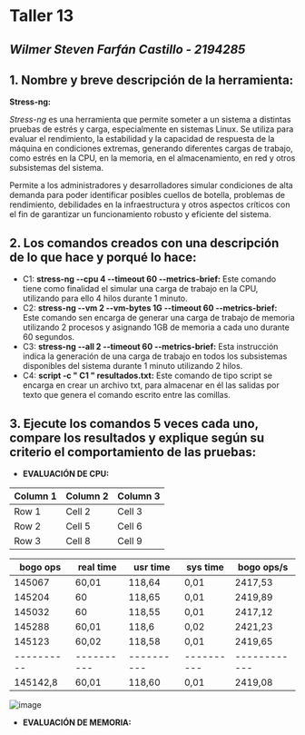# Taller 13
## *Wilmer Steven Farfán Castillo - 2194285*

## 1. Nombre y breve descripción de la herramienta:

**Stress-ng:**

*Stress-ng* es una herramienta que permite someter a un sistema a distintas pruebas de estrés y carga, especialmente en sistemas Linux. Se utiliza para evaluar el rendimiento, la estabilidad y la capacidad de respuesta de la máquina en condiciones extremas, generando diferentes cargas de trabajo, como estrés en la CPU, en la memoria, en el almacenamiento, en red y otros subsistemas del sistema. 

Permite a los administradores y desarrolladores simular condiciones de alta demanda para poder identificar posibles cuellos de botella, problemas de rendimiento, debilidades en la infraestructura y otros aspectos críticos con el fin de garantizar un funcionamiento robusto y eficiente del sistema.

## 2. Los comandos creados con una descripción de lo que hace y porqué lo hace:

- C1: **stress-ng --cpu 4 --timeout 60 --metrics-brief:** Este comando tiene como finalidad el simular una carga de trabajo en la CPU, utilizando para ello 4 hilos durante 1 minuto. 
- C2: **stress-ng --vm 2 --vm-bytes 1G --timeout 60 --metrics-brief:** Este comando sen encarga de generar una carga de trabajo de memoria utilizando 2 procesos y asignando 1GB de memoria a cada uno durante 60 segundos.
- C3: **stress-ng --all 2 --timeout 60 --metrics-brief:** Esta instrucción indica la generación de una carga de trabajo en todos los subsistemas disponibles del sistema durante 1 minuto utilizando 2 hilos.
- C4: **script -c " C1 " resultados.txt:** Este comando de tipo script se encarga en crear un archivo txt, para almacenar en él las salidas por texto que genera el comando escrito entre las comillas.

## 3. Ejecute los comandos 5 veces cada uno, compare los resultados y explique según su criterio el comportamiento de las pruebas:

- **EVALUACIÓN DE CPU:**

| Column 1 | Column 2 | Column 3 |
|----------|----------|----------|
| Row 1    | Cell 2   | Cell 3   |
| Row 2    | Cell 5   | Cell 6   |
| Row 3    | Cell 8   | Cell 9   |

| bogo ops | real time| usr time | sys time | bogo ops/s |
|----------|----------|----------|----------|------------|
|  145067  |   60,01  |  118,64  |   0,01   |  2417,53   |
|  145204  |    60    |  118,65  |   0,01   |  2419,89   |
|  145032  |    60    |  118,55  |   0,01   |  2417,12   |
|  145288  |   60,01  |  118,6   |   0,02   |  2421,23   |
|  145123  |   60,02  |  118,58  |   0,01   |  2419,65   |
|----------|----------|----------|----------|------------|
| 145142,8 |   60,01  |	118,60 | 0,01 | 2419,08




![image](https://github.com/stevenU19/Sistemas-Operacionales/assets/86494104/249767f7-ca68-4198-aa4c-46fb66f58f3c)


- **EVALUACIÓN DE MEMORIA:**


